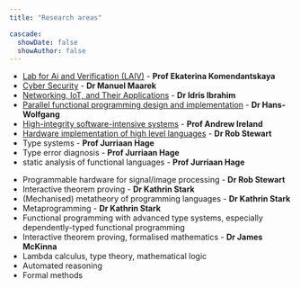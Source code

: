 ```yaml
---
title: "Research areas"

cascade:
  showDate: false
  showAuthor: false
---
```


- [Lab for Ai and Verification (LAIV)](https://laiv.uk/) - <strong> Prof Ekaterina Komendantskaya </strong>
- [Cyber Security](/~dsg/public/researchareas/cybersecurity/) - <strong> Dr Manuel Maarek </strong>
- [Networking, IoT, and Their Applications](/~dsg/public/researchareas/networkingiot/) - <strong> Dr Idris Ibrahim </strong>
- [Parallel functional programming design and implementation](/~dsg/public/researchareas/parallelhaskell/) - <strong> Dr Hans-Wolfgang </strong>
- [High-integrity software-intensive systems](/~dsg/public/researchareas/highintegritysoftwareintensivesystems/) - <strong> Prof Andrew Ireland </strong>
- [Hardware implementation of high level languages](/~dsg/public/researchareas/hardwareimplementationofhighlevellanguages/) - <strong> Dr Rob Stewart </strong>
- Type systems - <strong> Prof Jurriaan Hage </strong>
- Type error diagnosis - <strong> Prof Jurriaan Hage </strong>
- static analysis of functional languages - <strong> Prof Jurriaan Hage </strong>
<!-- - Software-Defined Networking (SDN)
- Cloud Computing -->
- Programmable hardware for signal/image processing - <strong> Dr Rob Stewart </strong>
- Interactive theorem proving - <strong> Dr Kathrin Stark </strong>
- (Mechanised) metatheory of programming languages  - <strong> Dr Kathrin Stark </strong>
- Metaprogramming  - <strong> Dr Kathrin Stark </strong>
- Functional programming with advanced type systems, especially
dependently-typed functional programming
- Interactive theorem proving, formalised mathematics - <strong> Dr James McKinna </strong>
- Lambda calculus, type theory, mathematical logic
- Automated reasoning
- Formal methods
